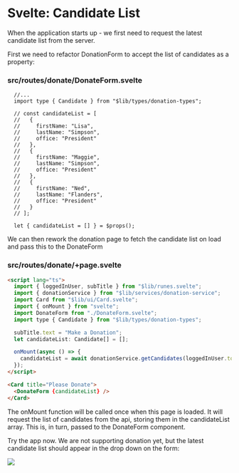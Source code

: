 # Svelte: Candidate List

When the application starts up - we first need to request the latest candidate list from the server.

First we need to refactor DonationForm to accept the list of candidates as a property:

### src/routes/donate/DonateForm.svelte

~~~svelte
  //...
  import type { Candidate } from "$lib/types/donation-types";

  // const candidateList = [
  //   {
  //     firstName: "Lisa",
  //     lastName: "Simpson",
  //     office: "President"
  //   },
  //   {
  //     firstName: "Maggie",
  //     lastName: "Simpson",
  //     office: "President"
  //   },
  //   {
  //     firstName: "Ned",
  //     lastName: "Flanders",
  //     office: "President"
  //   }
  // ];

  let { candidateList = [] } = $props();
~~~

We can then rework the donation page to fetch the candidate list on load and pass this to the DonateForm

### src/routes/donate/+page.svelte

~~~html
<script lang="ts">
  import { loggedInUser, subTitle } from "$lib/runes.svelte";
  import { donationService } from "$lib/services/donation-service";
  import Card from "$lib/ui/Card.svelte";
  import { onMount } from "svelte";
  import DonateForm from "./DonateForm.svelte";
  import type { Candidate } from "$lib/types/donation-types";

  subTitle.text = "Make a Donation";
  let candidateList: Candidate[] = [];

  onMount(async () => {
    candidateList = await donationService.getCandidates(loggedInUser.token);
  });
</script>

<Card title="Please Donate">
  <DonateForm {candidateList} />
</Card>
~~~

The onMount function will be called once when this page is loaded. It will request the list of candidates from the api, storing them in the candidateList array. This is, in turn, passed to the DonateForm component.

Try the app now. We are not supporting donation yet, but the latest candidate list should appear in the drop down on the form:

![](img/10.png)



